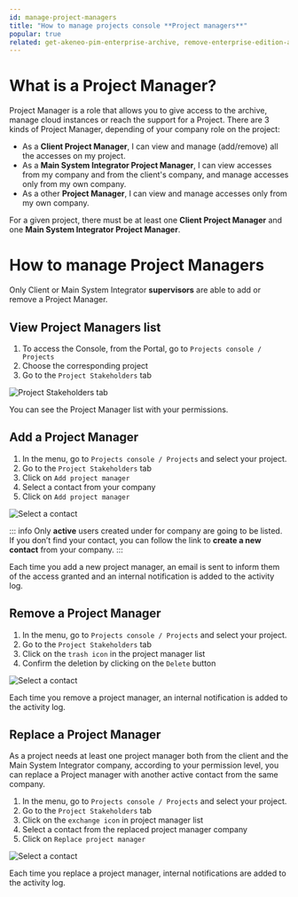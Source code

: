 ```yaml
---
id: manage-project-managers
title: "How to manage projects console **Project managers**" 
popular: true
related: get-akeneo-pim-enterprise-archive, remove-enterprise-edition-access
---
```


# What is a Project Manager?

Project Manager is a role that allows you to give access to the archive, manage cloud instances or reach the support for a Project.
There are 3 kinds of Project Manager, depending of your company role on the project:

* As a **Client Project Manager**, I can view and manage (add/remove) all the accesses on my project.
* As a **Main System Integrator Project Manager**, I can view accesses from my company and from the client's company, and manage accesses only from my own company.
* As a other **Project Manager**, I can view and manage accesses only from my own company.

For a given project, there must be at least one **Client Project Manager** and one **Main System Integrator Project Manager**.

# How to manage Project Managers

Only Client or Main System Integrator **supervisors** are able to add or remove a Project Manager.

## View Project Managers list

1. To access the Console, from the Portal, go to `Projects console / Projects`
2. Choose the corresponding project
3. Go to the `Project Stakeholders` tab

![Project Stakeholders tab](../img/stakeholders_tab.png)

You can see the Project Manager list with your permissions.

## Add a Project Manager

1. In the menu, go to `Projects console / Projects` and select your project.
2. Go to the `Project Stakeholders` tab
3. Click on `Add project manager`
4. Select a contact from your company
5. Click on `Add project manager`

![Select a contact](../img/add_project_manager.png)

::: info
Only **active** users created under for company are going to be listed.
If you don’t find your contact, you can follow the link to **create a new contact** from your company.
:::

Each time you add a new project manager, an email is sent to inform them of the access granted and an internal notification is added to the activity log.

## Remove a Project Manager

1. In the menu, go to `Projects console / Projects` and select your project.
2. Go to the `Project Stakeholders` tab
3. Click on the `trash icon` in the project manager list
4. Confirm the deletion by clicking on the `Delete` button

![Select a contact](../img/remove_project_manager.png)

Each time you remove a project manager, an internal notification is added to the activity log.

## Replace a Project Manager

As a project needs at least one project manager both from the client and the Main System Integrator company, according to your permission level, you can replace a Project manager with another active contact from the same company.

1. In the menu, go to `Projects console / Projects` and select your project.
2. Go to the `Project Stakeholders` tab
3. Click on the `exchange icon` in project manager list
4. Select a contact from the replaced project manager company
5. Click on `Replace project manager`

![Select a contact](../img/replace_project_manager.png)

Each time you replace a project manager, internal notifications are added to the activity log.